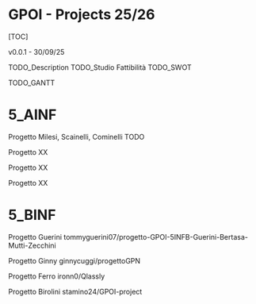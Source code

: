 GPOI - Projects 25/26
=====================
[TOC]

v0.0.1 - 30/09/25

TODO_Description
TODO_Studio Fattibilità
TODO_SWOT

TODO_GANTT

# 5_AINF

Progetto Milesi, Scainelli, Cominelli
TODO

Progetto XX

Progetto XX

Progetto XX

# 5_BINF

Progetto Guerini
tommyguerini07/progetto-GPOI-5INFB-Guerini-Bertasa-Mutti-Zecchini

Progetto Ginny
ginnycuggi/progettoGPN

Progetto Ferro
ironn0/Qlassly

Progetto Birolini
stamino24/GPOI-project
